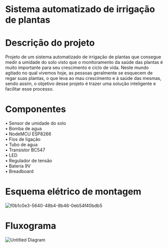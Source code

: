 # Sistema automatizado de irrigação de plantas

# Descrição do projeto

Projeto de um sistema automatizado de irrigação de plantas que consegue medir a umidade do solo visto que o monitoramento da saúde das plantas é muito importante para seu crescimento e ciclo de vida. Neste mundo agitado no qual vivemos hoje, as pessoas geralmente se esquecem de regar suas plantas, o que leva ao mau crescimento e à saúde das mesmas, sendo assim, o objetivo desse projeto é trazer uma solução inteligente e facilitar  esse processo.

# Componentes

•	Sensor de umidade do solo <br />
•	Bomba de agua <br />
•	NodeMCU ESP8266 <br />
•	Fios de ligação <br />
•	Tubo de agua <br />
•	Transistor BC547 <br />
•	LED <br />
•	Regulador de tensão <br />
•	Bateria 9V <br />
•	Breadboard <br />


# Esquema elétrico de montagem
![f0b1c0e3-5640-48b4-8b46-0eb54f40bdb5](https://user-images.githubusercontent.com/33455029/121108906-f14eb100-c7e0-11eb-831e-5241a4d259c7.jpg)



# Fluxograma
![Untitled Diagram](https://user-images.githubusercontent.com/33455029/121110494-c3b73700-c7e3-11eb-90ac-f3cde18ad5f2.png)

